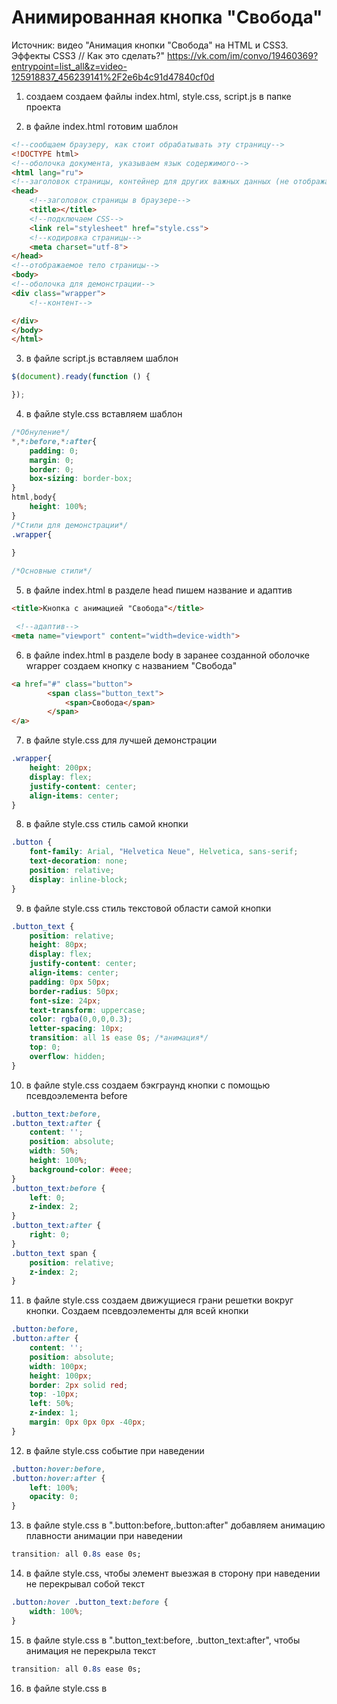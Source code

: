 # Анимированная кнопка "Свобода"

Источник: видео "Анимация кнопки "Свобода" на HTML и CSS3. Эффекты CSS3 // Как это сделать?" 
https://vk.com/im/convo/19460369?entrypoint=list_all&z=video-125918837_456239141%2F2e6b4c91d47840cf0d

1. создаем создаем файлы index.html, style.css, script.js в папке проекта

2. в файле index.html готовим шаблон

```html
<!--сообщаем браузеру, как стоит обрабатывать эту страницу-->
<!DOCTYPE html>
<!--оболочка документа, указываем язык содержимого-->
<html lang="ru">
<!--заголовок страницы, контейнер для других важных данных (не отображается)-->
<head>
    <!--заголовок страницы в браузере-->
    <title></title>
    <!--подключаем CSS-->
    <link rel="stylesheet" href="style.css">
    <!--кодировка страницы-->
    <meta charset="utf-8">
</head>
<!--отображаемое тело страницы-->
<body>
<!--оболочка для демонстрации-->
<div class="wrapper">
    <!--контент-->

</div>
</body>
</html>
```

3. в файле script.js вставляем шаблон

```js
$(document).ready(function () {

});
```

4. в файле style.css вставляем шаблон

```css
/*Обнуление*/
*,*:before,*:after{
    padding: 0;
    margin: 0;
    border: 0;
    box-sizing: border-box;
}
html,body{
    height: 100%;
}
/*Стили для демонстрации*/
.wrapper{
    
}

/*Основные стили*/
```

5. в файле index.html в разделе head пишем название и адаптив

```html
<title>Кнопка с анимацией "Свобода"</title>
```
```html
 <!--адаптив-->
<meta name="viewport" content="width=device-width">
```

6. в файле index.html в разделе body в заранее созданной оболочке wrapper создаем кнопку с названием "Свобода"

```html
<a href="#" class="button">
        <span class="button_text">
            <span>Свобода</span>
        </span>
</a>
```

7. в файле style.css для лучшей демонстрации

```css
.wrapper{
    height: 200px;
    display: flex;
    justify-content: center;
    align-items: center;
}
```

8. в файле style.css стиль самой кнопки

```css
.button {
    font-family: Arial, "Helvetica Neue", Helvetica, sans-serif;
    text-decoration: none;
    position: relative;
    display: inline-block;
}
```

9. в файле style.css стиль текстовой области самой кнопки

```css
.button_text {
    position: relative;
    height: 80px;
    display: flex;
    justify-content: center;
    align-items: center;
    padding: 0px 50px;
    border-radius: 50px;
    font-size: 24px;
    text-transform: uppercase;
    color: rgba(0,0,0,0.3);
    letter-spacing: 10px;
    transition: all 1s ease 0s; /*анимация*/
    top: 0;
    overflow: hidden;
}
```

10. в файле style.css создаем бэкграунд кнопки с помощью псевдоэлемента before

```css
.button_text:before,
.button_text:after {
    content: '';
    position: absolute;
    width: 50%;
    height: 100%;
    background-color: #eee;
}
.button_text:before {
    left: 0;
    z-index: 2;
}
.button_text:after {
    right: 0;
}
.button_text span {
    position: relative;
    z-index: 2;
}
```

11. в файле style.css создаем движущиеся грани решетки вокруг кнопки.
Создаем псевдоэлементы для всей кнопки

```css
.button:before,
.button:after {
    content: '';
    position: absolute;
    width: 100px;
    height: 100px;
    border: 2px solid red;
    top: -10px;
    left: 50%;
    z-index: 1;
    margin: 0px 0px 0px -40px;
}
```

12. в файле style.css событие при наведении

```css
.button:hover:before,
.button:hover:after {
    left: 100%;
    opacity: 0;
}
```

13. в файле style.css в ".button:before,.button:after" добавляем анимацию плавности анимации при наведении

```css
transition: all 0.8s ease 0s;
```

14. в файле style.css, чтобы элемент выезжая в сторону при наведении не перекрывал собой текст

```css
.button:hover .button_text:before {
    width: 100%;
}
```

15. в файле style.css в ".button_text:before, .button_text:after", чтобы анимация не перекрыла текст

```css
transition: all 0.8s ease 0s;
```

16. в файле style.css в 

```css

```